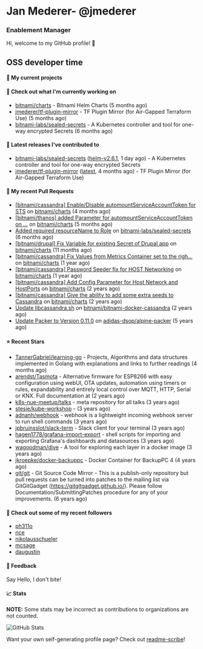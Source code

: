 # Jan Mederer- @jmederer
### Enablement Manager

Hi, welcome to my GitHub profile! 👋

## OSS developer time

#### 🌱 My current projects

#### 👷 Check out what I'm currently working on

- [bitnami/charts](https://github.com/bitnami/charts) - Bitnami Helm Charts (5 months ago)
- [jmederer/tf-plugin-mirror](https://github.com/jmederer/tf-plugin-mirror) - TF Plugin Mirror (for Air-Gapped Terraform Use)  (5 months ago)
- [bitnami-labs/sealed-secrets](https://github.com/bitnami-labs/sealed-secrets) - A Kubernetes controller and tool for one-way encrypted Secrets (6 months ago)

#### 🔭 Latest releases I've contributed to

- [bitnami-labs/sealed-secrets](https://github.com/bitnami-labs/sealed-secrets) ([helm-v2.6.1](https://github.com/bitnami-labs/sealed-secrets/releases/tag/helm-v2.6.1), 1 day ago) - A Kubernetes controller and tool for one-way encrypted Secrets
- [jmederer/tf-plugin-mirror](https://github.com/jmederer/tf-plugin-mirror) ([latest](https://github.com/jmederer/tf-plugin-mirror/releases/tag/latest), 4 months ago) - TF Plugin Mirror (for Air-Gapped Terraform Use) 

#### 🔨 My recent Pull Requests

- [[bitnami/cassandra] Enable/Disable automountServiceAccountToken for STS](https://github.com/bitnami/charts/pull/9661) on [bitnami/charts](https://github.com/bitnami/charts) (4 months ago)
- [[bitnami/thanos] added Parameter for automountServiceAccountToken on …](https://github.com/bitnami/charts/pull/9590) on [bitnami/charts](https://github.com/bitnami/charts) (5 months ago)
- [Added required resourceName to Role](https://github.com/bitnami-labs/sealed-secrets/pull/745) on [bitnami-labs/sealed-secrets](https://github.com/bitnami-labs/sealed-secrets) (6 months ago)
- [[bitnami/drupal] Fix Variable for existing Secret of Drupal app](https://github.com/bitnami/charts/pull/7409) on [bitnami/charts](https://github.com/bitnami/charts) (11 months ago)
- [[bitnami/cassandra] Fix Values from Metrics Container set to the righ…](https://github.com/bitnami/charts/pull/5957) on [bitnami/charts](https://github.com/bitnami/charts) (1 year ago)
- [[bitnami/cassandra] Password Seeder fix for HOST Networking](https://github.com/bitnami/charts/pull/5697) on [bitnami/charts](https://github.com/bitnami/charts) (1 year ago)
- [[bitnami/cassandra] Add Config Parameter for Host Network and HostPorts](https://github.com/bitnami/charts/pull/5203) on [bitnami/charts](https://github.com/bitnami/charts) (2 years ago)
- [[bitnami/cassandra] Give the ability to add some extra seeds to Cassandra](https://github.com/bitnami/charts/pull/5172) on [bitnami/charts](https://github.com/bitnami/charts) (2 years ago)
- [Update libcassandra.sh](https://github.com/bitnami/bitnami-docker-cassandra/pull/85) on [bitnami/bitnami-docker-cassandra](https://github.com/bitnami/bitnami-docker-cassandra) (2 years ago)
- [Update Packer to Version 0.11.0](https://github.com/adidas-dsop/alpine-packer/pull/1) on [adidas-dsop/alpine-packer](https://github.com/adidas-dsop/alpine-packer) (5 years ago)

#### ⭐ Recent Stars

- [TannerGabriel/learning-go](https://github.com/TannerGabriel/learning-go) - Projects, Algorithms and data structures implemented in Golang with explanations and links to further readings (4 months ago)
- [arendst/Tasmota](https://github.com/arendst/Tasmota) - Alternative firmware for ESP8266 with easy configuration using webUI, OTA updates, automation using timers or rules, expandability and entirely local control over MQTT, HTTP, Serial or KNX. Full documentation at (2 years ago)
- [k8s-nue-meetup/talks](https://github.com/k8s-nue-meetup/talks) - meta repository for all talks (3 years ago)
- [stesie/kube-workshop](https://github.com/stesie/kube-workshop) -  (3 years ago)
- [adnanh/webhook](https://github.com/adnanh/webhook) - webhook is a lightweight incoming webhook server to run shell commands (3 years ago)
- [jpbruinsslot/slack-term](https://github.com/jpbruinsslot/slack-term) - Slack client for your terminal (3 years ago)
- [hagen1778/grafana-import-export](https://github.com/hagen1778/grafana-import-export) - shell scripts for importing and exporting Grafana&#39;s dashboards and datasources (3 years ago)
- [wagoodman/dive](https://github.com/wagoodman/dive) - A tool for exploring each layer in a docker image (3 years ago)
- [jkroepke/docker-backuppc](https://github.com/jkroepke/docker-backuppc) - Docker Container for BackupPC 4 (4 years ago)
- [git/git](https://github.com/git/git) - Git Source Code Mirror - This is a publish-only repository but pull requests can be turned into patches to the mailing list via GitGitGadget (https://gitgitgadget.github.io/). Please follow Documentation/SubmittingPatches procedure for any of your improvements. (6 years ago)

#### 👯 Check out some of my recent followers

- [ph311o](https://github.com/ph311o)
- [nce](https://github.com/nce)
- [nikolausschueler](https://github.com/nikolausschueler)
- [mcsage](https://github.com/mcsage)
- [daugustin](https://github.com/daugustin)

#### 💬 Feedback

Say Hello, I don't bite!

#### 📈 Stats

**NOTE:** Some stats may be incorrect as contributions to organizations
are not counted.

![GitHub Stats](https://github-readme-stats.vercel.app/api?username=jmederer&count_private=false&theme=tokyonight&show_icons=true)

Want your own self-generating profile page? Check out [readme-scribe](https://github.com/muesli/readme-scribe)!

